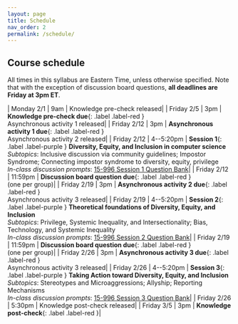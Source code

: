 ```yaml
---
layout: page
title: Schedule
nav_order: 2
permalink: /schedule/
---
```


## Course schedule
All times in this syllabus are Eastern Time, unless otherwise specified. Note that with the exception of discussion board questions, __all deadlines are Friday at 3pm ET__.

| Monday 2/1 | 9am | Knowledge pre-check released|
| Friday 2/5 | 3pm | __Knowledge pre-check due__{: .label .label-red }<br>Asynchronous activity 1 released|
| Friday 2/12 | 3pm | __Asynchronous activity 1 due__{: .label .label-red }<br>Asynchronous activity 2 released|
| Friday 2/12 | 4--5:20pm | __Session 1__{: .label .label-purple } __Diversity, Equity, and Inclusion in computer science__<br>_Subtopics_: Inclusive discussion via community guidelines; Impostor Syndrome; Connecting impostor syndrome to diversity, equity, privilege<br>_In-class discussion prompts_: [15-996 Session 1 Question Bank]()|
| Friday 2/12 | 11:59pm | __Discussion board question due__{: .label .label-red }<br>(one per group)|
| Friday 2/19 | 3pm | __Asynchronous activity 2 due__{: .label .label-red }<br>Asynchronous activity 3 released|
| Friday 2/19 | 4--5:20pm | __Session 2__{: .label .label-purple } __Theoretical foundations of Diversity, Equity, and Inclusion__<br>_Subtopics_: Privilege, Systemic Inequality, and Intersectionality; Bias, Technology, and Systemic Inequality<br>_In-class discussion prompts_: [15-996 Session 2 Question Bank]()|
| Friday 2/19 | 11:59pm | __Discussion board question due__{: .label .label-red }<br>(one per group)|
| Friday 2/26 | 3pm | __Asynchronous activity 3 due__{: .label .label-red }<br>Asynchronous activity 3 released|
| Friday 2/26 | 4--5:20pm | __Session 3__{: .label .label-purple } __Taking Action toward Diversity, Equity, and Inclusion__<br>_Subtopics_: Stereotypes and Microaggressions; Allyship; Reporting Mechanisms<br>_In-class discussion prompts_: [15-996 Session 3 Question Bank]()|
| Friday 2/26 | 5:30pm | Knowledge post-check released|
| Friday 3/5 | 3pm | __Knowledge post-check__{: .label .label-red }|